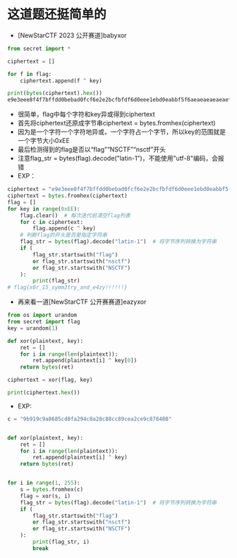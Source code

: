 # 这道题还挺简单的
- [NewStarCTF 2023 公开赛道]babyxor
```python
from secret import *

ciphertext = []

for f in flag:
    ciphertext.append(f ^ key)

print(bytes(ciphertext).hex())
e9e3eee8f4f7bffdd0bebad0fcf6e2e2bcfbfdf6d0eee1ebd0eabbf5f6aeaeaeaeaeaef2
```
- 很简单，flag中每个字符和key异或得到ciphertext
- 首先将ciphertext还原成字节串ciphertext = bytes.fromhex(ciphertext)
- 因为是一个字符一个字符地异或，一个字符占一个字节，所以key的范围就是一个字节大小0xEE
- 最后检测得到的flag是否以“flag”“NSCTF”“nsctf”开头
- 注意flag_str = bytes(flag).decode("latin-1")，不能使用"utf-8"编码，会报错
- EXP：
```python
ciphertext = "e9e3eee8f4f7bffdd0bebad0fcf6e2e2bcfbfdf6d0eee1ebd0eabbf5f6aeaeaeaeaeaef2"
ciphertext = bytes.fromhex(ciphertext)
flag = []
for key in range(0xEE):
    flag.clear()  # 每次迭代前清空flag列表
    for c in ciphertext:
        flag.append(c ^ key)
    # 判断flag的开头是否是指定字符串
    flag_str = bytes(flag).decode("latin-1")  # 将字节序列转换为字符串
    if (
        flag_str.startswith("flag")
        or flag_str.startswith("nsctf")
        or flag_str.startswith("NSCTF")
    ):
        print(flag_str)
# flag{x0r_15_symm3try_and_e4zy!!!!!!}
```

- 再来看一道[NewStarCTF 公开赛赛道]eazyxor
```python
from os import urandom
from secret import flag
key = urandom(1)

def xor(plaintext, key):
    ret = []
    for i in range(len(plaintext)):
        ret.append(plaintext[i] ^ key[0])
    return bytes(ret)

ciphertext = xor(flag, key)

print(ciphertext.hex())
```

- EXP:
```python
c = "9b919c9a8685cd8fa294c8a28c88cc89cea2ce9c878480"


def xor(plaintext, key):
    ret = []
    for i in range(len(plaintext)):
        ret.append(plaintext[i] ^ key)
    return bytes(ret)


for i in range(1, 255):
    s = bytes.fromhex(c)
    flag = xor(s, i)
    flag_str = bytes(flag).decode("latin-1")  # 将字节序列转换为字符串
    if (
        flag_str.startswith("flag")
        or flag_str.startswith("nsctf")
        or flag_str.startswith("NSCTF")
    ):
        print(flag_str, i)
        break

```